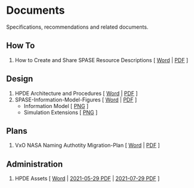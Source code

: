 # Documents
Specifications, recommendations and related documents.

## How To
1. How to Create and Share SPASE Resource Descriptions [ [Word](docs/How-to-Create-and-Share-SPASE-Resource-Descriptions.docx) | [PDF](docs/How-to-Create-and-Share-SPASE-Resource-Descriptions.pdf) ]

## Design
1. HPDE Architecture and Procedures [ [Word](docs/HPDE-Architecture-and-Procedures.docx) | [PDF](docs/HPDE-Architecture-and-Procedures.pdf) ]
2. SPASE-Information-Model-Figures [ [Word](docs/SPASE-Information-Model-Figures.docx) | [PDF](docs/SPASE-Information-Model-Figures.pdf) ]
   - Information Model [ [PNG](docs/SPASE-Information-Model-Base.png) ]
   - Simulation Extensions [ [PNG](docs/SPASE-Information-Model-Simulation.png) ]
  
## Plans
1. VxO NASA Naming Authotity Migration-Plan [ [Word](docs/VxO-NASA-Naming-Authority-Migration-Plan.docx) | [PDF](docs/VxO-NASA-Naming-Authority-Migration-Plan.pdf) ]

## Administration
1. HPDE Assets [ [Word](docs/HPDE-Assets.docx) | [2021-05-29 PDF](docs/HPDE-Assets-2021-05-29) | [2021-07-29 PDF](docs/HPDE-Assets-2021-07-29) ]
 

